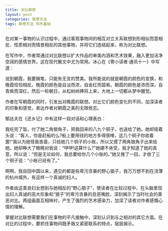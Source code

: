 ```yaml
---
title: 对比联想
layout: post
categories: 联想方法
tags: 联想方法 写作基础
---
```


在对某一事物的认识过程中，通过客观事物间的相互对立关系联想到形相似而意相反、性质相对而情景相反的其他事物，并将它们连结起来，称为对比联想。

在写作中，作者常通过对比联想以扩大作品的审美内涵和艺术效果，融入更加洁净空阔的感情世界。这在现代散文中尤为常用。冰心在《寄小读者·通讯十一》中写道：

说到朝霞，我要搁笔，只能有无言的赞美。我所能说的就是朝霞的颜色的变换，和晚霞恰恰相反。晚霞的颜色是自淡而浓，自金红而碧紫。朝霞的颜色是浓而深，自青紫而深红，然后一轮朝日，从松树岭捧将上来，大地上一切都从梦中醒觉。

作者在写朝霞的同时，引发出对晚霞的联想。对比它们颜色变化的不同，加深读者的印象和感觉，表达作者对朝霞之美的无限依恋。

郁达夫在《还乡记》中有这样一段对话和心理表白：

我吃完了饭，付了她二角银角子，把我回来的八九个铜子，也送给了她。她却摇着头说：“客人，你是赶船的么?船上要用钱的地方多得很哩，这几个铜子你收着罢!”我以为她怪我吝啬，只给她几个铜子的小账，所以又摸了两角银角子出来给她。她却睁大了眼睛对我说：“吚吚!这算什么?”她硬不肯受，我才知道了她的真意，所以说：“但是无论如何，我总要给你几个小账的。”她又推了一回，才收了三个铜子说：“小帐已经有了。”

啊啊，我自回中国以来，遇见的都是些卑污贪暴的野心狼子，我万万想不到在浇薄的杭州城外，有这样一个真诚的妇人。

作者由这善良妇女想到与她相反的“野心狼子”，使读者在比较过程中，在头脑里现出妇人真诚的高大形象和“狼子”的卑污贪暴的丑恶嘴脸，深刻揭示了当时社会的善恶对比。两组画面互相映衬，产生了强烈的艺术感染力，加深了读者对作者感慨心情的理解。

掌握对比联想需要我们在事物的平凡接触中，深刻认识到与之相对的其它方面。在对比的过程中，要抓住事物间既矛盾又紧密联系的特点，层层揭示。 